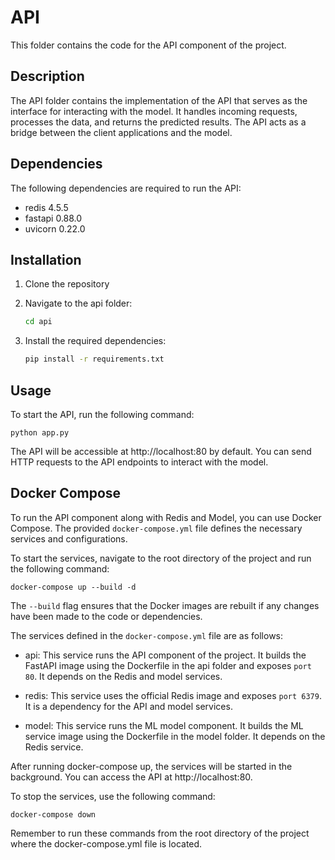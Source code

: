 # API

This folder contains the code for the API component of the project.

## Description

The API folder contains the implementation of the API that serves as the interface for interacting with the model. It handles incoming requests, processes the data, and returns the predicted results. The API acts as a bridge between the client applications and the model.

## Dependencies

The following dependencies are required to run the API:

- redis 4.5.5
- fastapi 0.88.0
- uvicorn 0.22.0

## Installation

1.  Clone the repository

2.  Navigate to the api folder:

    ```bash
    cd api

    ```

3.  Install the required dependencies:
    ```bash
    pip install -r requirements.txt
    ```

## Usage

To start the API, run the following command:

    python app.py

The API will be accessible at http://localhost:80 by default. You can send HTTP requests to the API endpoints to interact with the model.

## Docker Compose

To run the API component along with Redis and Model, you can use Docker Compose. The provided `docker-compose.yml` file defines the necessary services and configurations.

To start the services, navigate to the root directory of the project and run the following command:

    docker-compose up --build -d

The `--build` flag ensures that the Docker images are rebuilt if any changes have been made to the code or dependencies.

The services defined in the `docker-compose.yml` file are as follows:

- api: This service runs the API component of the project. It builds the FastAPI image using the Dockerfile in the api folder and exposes `port 80`. It depends on the Redis and model services.

- redis: This service uses the official Redis image and exposes `port 6379`. It is a dependency for the API and model services.

- model: This service runs the ML model component. It builds the ML service image using the Dockerfile in the model folder. It depends on the Redis service.

After running docker-compose up, the services will be started in the background. You can access the API at http://localhost:80.

To stop the services, use the following command:

    docker-compose down

Remember to run these commands from the root directory of the project where the docker-compose.yml file is located.
